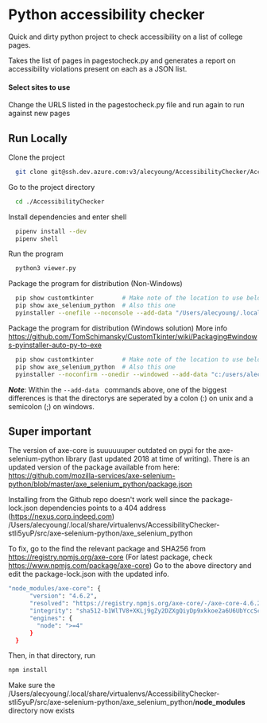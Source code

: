 
# Python accessibility checker

Quick and dirty python project to check accessibility on a list of college pages.

Takes the list of pages in pagestocheck.py and generates a report on accessibility violations present on each as a JSON list.

#### Select sites to use

Change the URLS listed in the pagestocheck.py file and run again to run against new pages


## Run Locally

Clone the project

```bash
  git clone git@ssh.dev.azure.com:v3/alecyoung/AccessibilityChecker/AccessibilityChecker
```

Go to the project directory

```bash
  cd ./AccessibilityChecker
```

Install dependencies and enter shell

```bash
  pipenv install --dev
  pipenv shell
```

Run the program

```bash
  python3 viewer.py
```

Package the program for distribution (Non-Windows)
```bash
  pip show customtkinter        # Make note of the location to use below
  pip show axe_selenium_python  # Also this one
  pyinstaller --onefile --noconsole --add-data "/Users/alecyoung/.local/share/virtualenvs/AccessibilityChecker-stIi5yuP/lib/python3.10/site-packages/customtkinter:customtkinter/" --add-data "/Users/alecyoung/.local/share/virtualenvs/AccessibilityChecker-stIi5yuP/src/axe-selenium-python/axe_selenium_python:axe_selenium_python" --icon=test.ico viewer.py
```

Package the program for distribution (Windows solution)
More info https://github.com/TomSchimansky/CustomTkinter/wiki/Packaging#windows-pyinstaller-auto-py-to-exe
```bash
  pip show customtkinter        # Make note of the location to use below
  pip show axe_selenium_python  # Also this one
  pyinstaller --noconfirm --onedir --windowed --add-data "c:/users/alecyoung/.virtualenvs/accessibilitychecker-qrd-bgeu/lib/site-packages/customtkinter;customtkinter/" --add-data "c:/users/alecyoung/.virtualenvs/accessibilitychecker-qrd-bgeu/lib/site-packages/axe_selenium_python;axe_selenium_python/" viewer.py
```

***Note***: Within the ```--add-data ``` commands above, one of the biggest differences is that the directorys are seperated by a colon (:) on unix and a semicolon (;) on windows.

## Super important
The version of axe-core is suuuuuuper outdated on pypi for the axe-selenium-python library (last updated 2018 at time of writing).
There is an updated version of the package available from here:
https://github.com/mozilla-services/axe-selenium-python/blob/master/axe_selenium_python/package.json

Installing from the Github repo doesn't work well since the package-lock.json dependencies points to a 404 address (https://nexus.corp.indeed.com)
/Users/alecyoung/.local/share/virtualenvs/AccessibilityChecker-stIi5yuP/src/axe-selenium-python/axe_selenium_python

To fix, go to the find the relevant package and SHA256 from https://registry.npmjs.org/axe-core (For latest package, check https://www.npmjs.com/package/axe-core)
Go to the above directory and edit the package-lock.json with the updated info.
```bash
"node_modules/axe-core": {
      "version": "4.6.2",
      "resolved": "https://registry.npmjs.org/axe-core/-/axe-core-4.6.2.tgz",
      "integrity": "sha512-b1WlTV8+XKLj9gZy2DZXgQiyDp9xkkoe2a6U6UbYccScq2wgH/YwCeI2/Jq2mgo0HzQxqJOjWZBLeA/mqsk5Mg==",
      "engines": {
        "node": ">=4"
      }
  }
```

Then, in that directory, run
```bash
npm install
```

Make sure the /Users/alecyoung/.local/share/virtualenvs/AccessibilityChecker-stIi5yuP/src/axe-selenium-python/axe_selenium_python/**node_modules** directory now exists 
